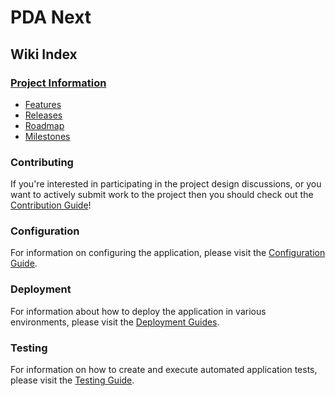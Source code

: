 # PDA Next

## Wiki Index

### [Project Information](./project/README.md)

- [Features](./project/features.md)
- [Releases](./project/releases.md)
- [Roadmap](./project/roadmap.md)
- [Milestones](./project/milestones.md)

### Contributing

If you're interested in participating in the project design discussions, or you want to actively submit work to the
project then you should check out the
[Contribution Guide](https://github.com/PowerDNS-Admin/pda-next/blob/main/.github/CONTRIBUTING.md)!

### Configuration

For information on configuring the application, please visit the
[Configuration Guide](./configuration/README.md).

### Deployment

For information about how to deploy the application in various environments, please visit the
[Deployment Guides](./deployment/README.md).

### Testing

For information on how to create and execute automated application tests, please visit the
[Testing Guide](./testing/README.md).
